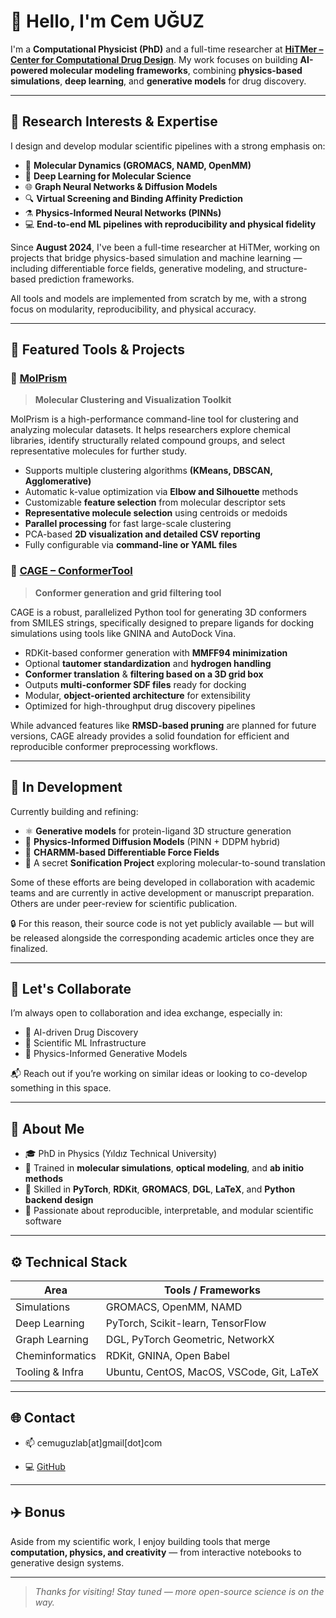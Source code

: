 # 👋 Hello, I'm Cem UĞUZ

I'm a **Computational Physicist (PhD)** and a full-time researcher at [**HiTMer – Center for Computational Drug Design**](https://www.durdagilab.com). My work focuses on building **AI-powered molecular modeling frameworks**, combining **physics-based simulations**, **deep learning**, and **generative models** for drug discovery.

---

## 🔬 Research Interests & Expertise

I design and develop modular scientific pipelines with a strong emphasis on:

- 🧬 **Molecular Dynamics (GROMACS, NAMD, OpenMM)**
- 🤖 **Deep Learning for Molecular Science**
- 🌐 **Graph Neural Networks & Diffusion Models**
- 🔍 **Virtual Screening and Binding Affinity Prediction**
- ⚗️ **Physics-Informed Neural Networks (PINNs)**
- 💻 **End-to-end ML pipelines with reproducibility and physical fidelity**
  
Since **August 2024**, I've been a full-time researcher at HiTMer, working on projects that bridge physics-based simulation and machine learning — including differentiable force fields, generative modeling, and structure-based prediction frameworks.

All tools and models are implemented from scratch by me, with a strong focus on modularity, reproducibility, and physical accuracy.

---

## 🧰 Featured Tools & Projects

### 🔹 [MolPrism](https://github.com/cemuguz-lab/MolPrism-Molecular-Clustering-and-Analysis-Toolkit)
> **Molecular Clustering and Visualization Toolkit**

MolPrism is a high-performance command-line tool for clustering and analyzing molecular datasets. It helps researchers explore chemical libraries, identify structurally related compound groups, and select representative molecules for further study.

- Supports multiple clustering algorithms **(KMeans, DBSCAN, Agglomerative)**
- Automatic k-value optimization via **Elbow and Silhouette** methods
- Customizable **feature selection** from molecular descriptor sets
- **Representative molecule selection** using centroids or medoids
- **Parallel processing** for fast large-scale clustering
- PCA-based **2D visualization and detailed CSV reporting**
- Fully configurable via **command-line or YAML files**

### 🔹 [CAGE – ConformerTool](https://github.com/cemuguz-lab/CAGE-ConformerTool)
> **Conformer generation and grid filtering tool**

CAGE is a robust, parallelized Python tool for generating 3D conformers from SMILES strings, specifically designed to prepare ligands for docking simulations using tools like GNINA and AutoDock Vina.

- RDKit-based conformer generation with **MMFF94 minimization**
- Optional **tautomer standardization** and **hydrogen handling**
- **Conformer translation** & **filtering based on a 3D grid box**
- Outputs **multi-conformer SDF files** ready for docking
- Modular, **object-oriented architecture** for extensibility
- Optimized for high-throughput drug discovery pipelines
  
While advanced features like **RMSD-based pruning** are planned for future versions, CAGE already provides a solid foundation for efficient and reproducible conformer preprocessing workflows.

---

## 🚧 In Development

Currently building and refining:

- ⚛️ **Generative models** for protein-ligand 3D structure generation  
- 🧠 **Physics-Informed Diffusion Models** (PINN + DDPM hybrid)  
- 🧮 **CHARMM-based Differentiable Force Fields**  
- 🎵 A secret **Sonification Project** exploring molecular-to-sound translation  

Some of these efforts are being developed in collaboration with academic teams and are currently in active development or manuscript preparation. Others are under peer-review for scientific publication.

🔒 For this reason, their source code is not yet publicly available — but will be released alongside the corresponding academic articles once they are finalized.

---

## 🤝 Let's Collaborate

I’m always open to collaboration and idea exchange, especially in:

- 💊 AI-driven Drug Discovery  
- 🔬 Scientific ML Infrastructure  
- 🧬 Physics-Informed Generative Models  

📬 Reach out if you’re working on similar ideas or looking to co-develop something in this space.

---

## 👤 About Me

- 🎓 PhD in Physics (Yıldız Technical University)  
- 🧪 Trained in **molecular simulations**, **optical modeling**, and **ab initio methods**  
- 🧰 Skilled in **PyTorch**, **RDKit**, **GROMACS**, **DGL**, **LaTeX**, and **Python backend design**  
- 🔎 Passionate about reproducible, interpretable, and modular scientific software  

---

## ⚙️ Technical Stack

| Area                  | Tools / Frameworks                             |
|-----------------------|------------------------------------------------|
| Simulations           | GROMACS, OpenMM, NAMD                         |
| Deep Learning         | PyTorch, Scikit-learn, TensorFlow             |
| Graph Learning        | DGL, PyTorch Geometric, NetworkX              |
| Cheminformatics       | RDKit, GNINA, Open Babel                      |
| Tooling & Infra       | Ubuntu, CentOS, MacOS, VSCode, Git, LaTeX            |

---

## 🌐 Contact

- 📫 cemuguzlab[at]gmail[dot]com  
<!-- - 🔗 [LinkedIn](...)  
- 📚 [ResearchGate](...)  -->
- 💻 [GitHub](https://github.com/cemuguz-lab)

---

## ✈️ Bonus

Aside from my scientific work, I enjoy building tools that merge **computation, physics, and creativity** — from interactive notebooks to generative design systems.

---

> _Thanks for visiting! Stay tuned — more open-source science is on the way._
